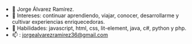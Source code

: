 - 👋 Jorge Álvarez Ramírez.
- 👀 Intereses: continuar aprendiendo, viajar, conocer, desarrollarme y cultivar experiencias enriquecedoras.
- 🌱 Habilidades: javascript, html, css, lit-element, java, c#, python y php.
- 📫 : jorgealvarezramirez36@gmail.com

